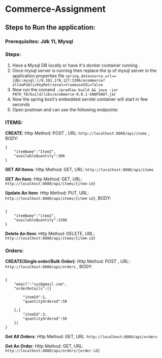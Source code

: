 # Commerce-Assignment

## Steps to Run the application: 

### Prerequisites: Jdk 11, Mysql

### Steps:

1. Have a Mysql DB locally or have it's docker container running .
2. Once mysql server is running then replace the ip of mysql server in the application.properties file `spring.datasource.url== jdbc:mysql://9.202.178.127:3306/ecommerce?allowPublicKeyRetrieval=true&useSSL=false`
3. Now run the comand `./gradlew build && java -jar PATH_TO/build/libs/ecommerce-0.0.1-SNAPSHOT.jar`
4. Now the spring boot's embedded servlet container will start in few seconds
5. Open postman and can use the following endpoints:

### ITEMS:

**CREATE**: Http Method: POST , URL: `http://localhost:8080/api/items` , BODY: 

```
{
	"itemName":"Item2",
	"availableQuantity":300
}

```

**GET All Items**: Http Method: GET, URL: `http://localhost:8080/api/items`

**GET An Item**: Http Method: GET, URL: `http://localhost:8080/api/items/{item-id}`

**Update An Item**: Http Method: PUT, URL: `http://localhost:8080/api/items/{item-id}`, BODY: 
```

{
	"itemName":"item2",
	"availableQuantity":1500
}

```

**Delete An Item**: Http Method: DELETE, URL: `http://localhost:8080/api/items/{item-id}`


### Orders:

**CREATE(Single order/Bulk Order)**: Http Method: POST , URL: `http://localhost:8080/api/orders` , BODY: 

```

{
	"email":"xyz@gmail.com",
	"orderDetails":[{
		
		"itemId":1,
		"quantityOrdered":50
		
	},{
		"itemId":3,
		"quantityOrdered":50
	}]
}		
```

**Get All Orders**: Http Method: GET, URL: `http://localhost:8080/api/orders`

**Get An Order**: Http Method: GET, URL: `http://localhost:8080/api/orders/{order-id}`


